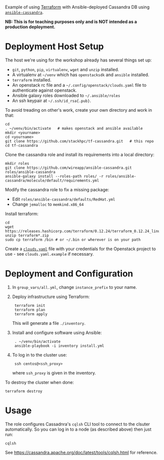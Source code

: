 Example of using [Terraform](https://www.terraform.io/) with Ansible-deployed Cassandra DB using [`ansible-cassandra`](https://github.com/wireapp/ansible-cassandra).

**NB: This is for teaching purposes only and is NOT intended as a production deployment.**

# Deployment Host Setup

The host we're using for the workshop already has several things set up:
- `git`, `python`, `pip`, `virtualenv`, `wget` and `unzip` installed.
- A virtualenv at `~/venv` which has `openstacksdk` and `ansible` installed.
- `terraform` installed.
- An openstack rc file and a `~/.config/openstack/clouds.yaml` file to authenticate against openstack.
- Ansible galaxy roles downloaded to `~/.ansible/roles`
- An ssh keypair at `~/.ssh/id_rsa{.pub}`.

To avoid treading on other's work, create your own directory and work in that:

    cd
    . ~/venv/bin/activate   # makes openstack and ansible available
    mkdir <yourname>
    cd <yourname>
    git clone https://github.com/stackhpc/tf-cassandra.git   # this repo
    cd tf-cassandra

Clone the cassandra role and install its requirements into a local directory:
```shell
mkdir roles
git clone https://github.com/wireapp/ansible-cassandra.git roles/ansible-cassandra
ansible-galaxy install --roles-path roles/ -r roles/ansible-cassandra/molecule/default/requirements.yml
```

Modify the cassandra role to fix a missing package:
- Edit `roles/ansible-cassandra/defaults/RedHat.yml`
- Change `jemalloc` to `memkind.x86_64`

Install terraform:
```shell
cd
wget https://releases.hashicorp.com/terraform/0.12.24/terraform_0.12.24_linux_amd64.zip
unzip terraform*.zip
sudo cp terraform /bin # or ~/.bin or wherever is on your path
```

Create a [`clouds.yaml`](https://docs.openstack.org/openstacksdk/latest/user/config/configuration.html#config-files) file with your credentials for the Openstack project to use - see `clouds.yaml.example` if necessary.

# Deployment and Configuration

1. In `group_vars/all.yml`, change `instance_prefix` to your name.

2. Deploy infrastructure using Terraform:

        terraform init
        terraform plan
        terraform apply

   This will generate a file `./inventory`.

3. Install and configure software using Ansible:
    
        . ~/venv/bin/activate
        ansible-playbook -i inventory install.yml

4. To log in to the cluster use:

        ssh centos@<ssh_proxy>

   where `ssh_proxy` is given in the inventory.

To destroy the cluster when done:
```shell
terraform destroy
```

# Usage

The role configures Cassadnra's `cqlsh` CLI tool to connect to the clsuter automatically. So you can log in to a node (as described above) then just run:

    cqlsh

See https://cassandra.apache.org/doc/latest/tools/cqlsh.html for reference.
